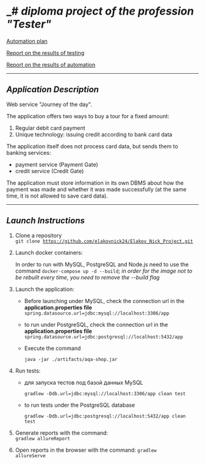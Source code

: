 # _# _diploma project of the profession "Tester"_

[Automation plan](https://github.com/elakovnick24/Elakov_Nick_Project/blob/master/docs/Plan.md)

[Report on the results of testing](https://github.com/elakovnick24/Elakov_Nick_Project/blob/master/docs/Report.md)

[Report on the results of automation](https://github.com/elakovnick24/Elakov_Nick_Project/blob/master/docs/Summary.md)

---------------------

## _Application Description_

Web service "Journey of the day".

The application offers two ways to buy a tour for a fixed amount:

1. Regular debit card payment
1. Unique technology: issuing credit according to bank card data

The application itself does not process card data, but sends them to banking services:
* payment service (Payment Gate)
* credit service (Credit Gate)

The application must store information in its own DBMS about how the payment was made and whether it was made successfully (at the same time, it is not allowed to save card data).

---------------------

## _Launch Instructions_

1. Clone a repository  
    <code>git clone https://github.com/elakovnick24/Elakov_Nick_Project.git </code>

2. Launch docker containers: 

   In order to run with MySQL, PostgreSQL and Node.js need to use the command
   `docker-compose up -d --build`; 
  _in order for the image not to be rebuilt every time, you need to remove the --build flag_

3. Launch the application:  

   -  Before launching under MySQL, check the connection url in the **application.properties file**
    `
    spring.datasource.url=jdbc:mysql://localhost:3306/app
    `
    
   -  to run under PostgreSQL, check the connection url in the **application.properties file**
    `
    spring.datasource.url=jdbc:postgresql://localhost:5432/app
   `
   
   - Execute the command 
  
     `
     java -jar ./artifacts/aqa-shop.jar
     `

4. Run tests:  

   * для запуска тестов под базой данных MySQL 
    
     `
     gradlew -Ddb.url=jdbc:mysql://localhost:3306/app clean test
     `
   * to run tests under the PostgreSQL database 
    
     `
     gradlew -Ddb.url=jdbc:postgresql://localhost:5432/app clean test
     `

5. Generate reports with the command:  
   <code>gradlew allureReport</code>  

6. Open reports in the browser with the command: 
   <code>gradlew allureServe</code>
